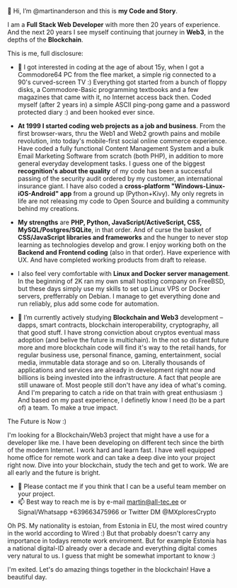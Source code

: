 👋 Hi, I’m @martinanderson and this is **my Code and Story**.

I am a **Full Stack Web Developer** with more then 20 years of experience. And the next 20 years I see myself continuing that journey in **Web3**, in the depths of the **Blockchain**. 

This is me, full disclosure:

- 👀 I got interested in coding at the age of about 15y, when I got a Commodore64 PC from the flee market, a simple rig connected to a 90's curved-screen TV :)  Everything got started from a bunch of floppy disks, a Commodore-Basic programming textbooks and a few magazines that came with it, no Internet access back then. Coded myself (after 2 years in) a simple ASCII ping-pong game and a password protected diary :) and been hooked ever since. 

- **At 1999 I started coding web projects as a job and business**. From the first browser-wars, thru the Web1 and Web2 growth pains and mobile revolution, into today's mobile-first social online commerce experience. Have coded a fully functional Content Management System and a bulk Email Marketing Software from scratch (both PHP), in addition to more general everyday development tasks. I guess one of the biggest **recognition's about the quality** of my code has been a successful passing of the security audit ordered by my customer, an international insurance giant. I have also coded a **cross-platform "Windows-Linux-iOS-Android" app** from a ground up (Python+Kivy). My only regrets in life are not releasing my code to Open Source and building a community behind my creations.

- **My strengths** are **PHP, Python, JavaScript/ActiveScript, CSS, MySQL/Postgres/SQLite**, in that order. And of curse the basket of **CSS/JavaScript libraries and frameworks** and the hunger to never stop learning as technologies develop and grow. I enjoy working both on the **Backend and Frontend coding** (also in that order). Have experience with UX. And have completed working products from draft to release. 

- I also feel very comfortable with **Linux and Docker server management**. In the beginning of 2K ran my own small hosting company on FreeBSD, but these days simply use my skills to set up Linux VPS or Docker servers, prefferrably on Debian. I manage to get everything done and run reliably, plus add some code for automation. 

- 🌱 I’m currently actively studying **Blockchain and Web3** development – dapps, smart contracts, blockchain interoperability, cryptography, all that good stuff. I have strong conviction about cryptos eventual mass adoption (and belive the future is multichain). In the not so distant future more and more blockchain code will find it's way to the retail hands, for regular business use, personal finance, gaming, entertainment, social media, immutable data storage and so on. Literally thousands of applications and services are already in development right now and billions is being invested into the infrastructure.  A fact that people are still unaware of. Most people still don't have any idea of what's coming. And I'm preparing to catch a ride on that train with great enthusiasm :) And based on my past experience, I definetly know I need (to be a part of) a team. To make a true impact.

The Future is Now :)

I'm looking for a Blockchain/Web3 project that might have a use for a developer like me. I have been developing on different tech since the birth of the modern Internet. I work hard and learn fast. I have well equipped home office for remote work and can take a deep dive into your project right now. Dive into your blockchain, study the tech and get to work. We are all early and the future is bright.

- 💞️ Please contact me if you think that I can be a useful team member on your project. 
- 📫 Best way to reach me is by e-mail martin@all-tec.ee 
     or Signal/Whatsapp +639663475966 or Twitter DM @MXploresCrypto 
     
Oh PS. My nationality is estoian, from Estonia in EU, the most wired country in the world according to Wired :) But that probably doesn't carry any importance in todays remote work enviroment. But for example Estonia has a national digital-ID already over a decade and everything digital comes very natural to us. I guess that might be somewhat important to know :) 

I'm exited. Let's do amazing things together in the blockchain!
Have a beautiful day.



